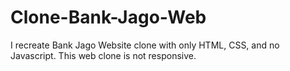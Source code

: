 # Clone-Bank-Jago-Web

I recreate Bank Jago Website clone with only HTML, CSS, and no Javascript.
This web clone is not responsive.
